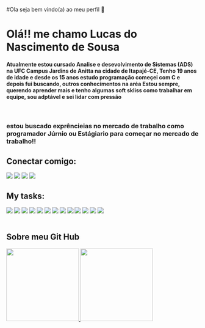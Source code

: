 #Ola seja bem vindo(a) ao meu perfil 👋

<h1>Olá!! me chamo Lucas do Nascimento de Sousa</h1>
<h4>Atualmente estou cursado Analise e desevolvimento de Sistemas (ADS) na UFC Campus Jardins de Anitta na cidade de Itapajé-CE,
Tenho 19 anos de idade e desde os 15 anos estudo programação começei com C e depois fui buscando, outros conhecimentos na aréa
Estou sempre, querendo aprender mais e tenho algumas soft skliss como trabalhar em equipe, sou adptável e sei lidar com pressão</h4>
<br>
<h3> estou buscado exprêncieias no mercado de trabalho como programador Júrnio ou Estágiario para começar no mercado de trabalho!!</h3>
<h2>Conectar comigo:</h2>
<div id="linkedin">
<a href="https://www.linkedin.com/in/lucas-do-nascimento-b23010242/" target="_blank"><img src="https://img.shields.io/badge/LinkedIn-darkblue?&logo=linkedin&logoColor=white&style=for-the-badge" target="_blank"></a>
<a href="https://discord.gg/Yusudime" target="_blank"><img src="https://img.shields.io/badge/Discord-191970?logo=discord&logoColor=white&style=for-the-badge"></a>
<a href="https://www.instagram.com/lucas.n.sousa/" target="_blank"><img src="https://img.shields.io/badge/-Instagram-eb9ac0?&logo=instagram&logoColor=white&style=for-the-badge"></a>
<a href="mailto:yusudimelucasnascimentosousa@gmail.com"><img src="https://img.shields.io/badge/Gmail-DC143C?logo=gmail&logoColor=white&style=for-the-badge" target="_blank">  
</a>
</div>
</div>
<div>
<h2>My tasks:</h2>
<img src="https://img.shields.io/badge/HTML5-ffa500?&logo=html5&logoColor=black&style=for-the-badge">
<img src="https://img.shields.io/badge/CSS3-0000FF?logo=css3&logoColor=black&style=for-the-badge">
<img src="https://img.shields.io/badge/JavaScript-F7DF1E?logo=javascript&logoColor=black&style=for-the-badge">
<img src="https://img.shields.io/badge/java-%23ED8B00.svg?style=for-the-badge&logo=openjdk&logoColor=white">
<img src="https://img.shields.io/badge/python-3670A0?style=for-the-badge&logo=python&logoColor=ffdd54">
<img src="https://img.shields.io/badge/C-00BFFF?logo=c&logoColor=black&style=for-the-badge">
<img src="https://img.shields.io/badge/React-000?style=for-the-badge&logo=react">
<img src="https://img.shields.io/badge/Angular-DC143C?logo=angular&logoColor=black&style=for-the-badge">
<img src="https://img.shields.io/badge/Node.js-43853D?logo=node.js&logoColor=white&style=for-the-badge">
<img src="https://img.shields.io/badge/TypeScript-007ACC?style=for-the-badge&logo=typescript&logoColor=white">
<img src="https://img.shields.io/badge/Next-black?style=for-the-badge&logo=next.js&logoColor=white">
<img src="https://img.shields.io/badge/-boostrap-white?style=for-the-badge&logo=bootstrap&labelColor=white">
<img src="https://img.shields.io/badge/AWS-000.svg?style=for-the-badge&logo=amazon-aws&logoColor=white">
</div>
<br>
<div>
<h2>Sobre meu Git Hub</h2>
<a href="https://github.com/Yusudime">
<img height="190em" src="https://github-readme-stats.vercel.app/api?username=Yusudime&show_icons=true&theme=tokyonight&include_all_commits=true&count_private=true"/>
<img height="190em" src="https://github-readme-stats.vercel.app/api/top-langs/?username=Yusudime&layout=compact&langs_count=7&theme=tokyonight"/>
</div>


